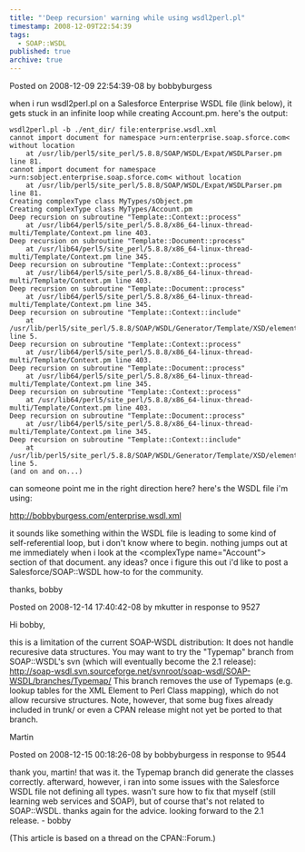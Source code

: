 ```yaml
---
title: "'Deep recursion' warning while using wsdl2perl.pl"
timestamp: 2008-12-09T22:54:39
tags:
  - SOAP::WSDL
published: true
archive: true
---
```




Posted on 2008-12-09 22:54:39-08 by bobbyburgess

when i run wsdl2perl.pl on a Salesforce Enterprise WSDL file (link below),
it gets stuck in an infinite loop while creating Account.pm. here's the output:

```
wsdl2perl.pl -b ./ent_dir/ file:enterprise.wsdl.xml
cannot import document for namespace >urn:enterprise.soap.sforce.com< without location
    at /usr/lib/perl5/site_perl/5.8.8/SOAP/WSDL/Expat/WSDLParser.pm line 81.
cannot import document for namespace >urn:sobject.enterprise.soap.sforce.com< without location
    at /usr/lib/perl5/site_perl/5.8.8/SOAP/WSDL/Expat/WSDLParser.pm line 81.
Creating complexType class MyTypes/sObject.pm
Creating complexType class MyTypes/Account.pm
Deep recursion on subroutine "Template::Context::process"
    at /usr/lib64/perl5/site_perl/5.8.8/x86_64-linux-thread-multi/Template/Context.pm line 403.
Deep recursion on subroutine "Template::Document::process"
    at /usr/lib64/perl5/site_perl/5.8.8/x86_64-linux-thread-multi/Template/Context.pm line 345.
Deep recursion on subroutine "Template::Context::process"
    at /usr/lib64/perl5/site_perl/5.8.8/x86_64-linux-thread-multi/Template/Context.pm line 403.
Deep recursion on subroutine "Template::Document::process"
    at /usr/lib64/perl5/site_perl/5.8.8/x86_64-linux-thread-multi/Template/Context.pm line 345.
Deep recursion on subroutine "Template::Context::include"
    at /usr/lib/perl5/site_perl/5.8.8/SOAP/WSDL/Generator/Template/XSD/element/POD/structure.tt line 5.
Deep recursion on subroutine "Template::Context::process"
    at /usr/lib64/perl5/site_perl/5.8.8/x86_64-linux-thread-multi/Template/Context.pm line 403.
Deep recursion on subroutine "Template::Document::process"
    at /usr/lib64/perl5/site_perl/5.8.8/x86_64-linux-thread-multi/Template/Context.pm line 345.
Deep recursion on subroutine "Template::Context::process"
    at /usr/lib64/perl5/site_perl/5.8.8/x86_64-linux-thread-multi/Template/Context.pm line 403.
Deep recursion on subroutine "Template::Document::process"
    at /usr/lib64/perl5/site_perl/5.8.8/x86_64-linux-thread-multi/Template/Context.pm line 345.
Deep recursion on subroutine "Template::Context::include"
    at /usr/lib/perl5/site_perl/5.8.8/SOAP/WSDL/Generator/Template/XSD/element/POD/structure.tt line 5.
(and on and on...)
```

can someone point me in the right direction here? here's the WSDL file i'm using:

http://bobbyburgess.com/enterprise.wsdl.xml

it sounds like something within the WSDL file is leading to some kind of
self-referential loop, but i don't know where to begin. nothing jumps out at me immediately
when i look at the &lt;complexType name="Account"> section of that document. any ideas?
once i figure this out i'd like to post a Salesforce/SOAP::WSDL how-to for the community.

thanks, bobby

Posted on 2008-12-14 17:40:42-08 by mkutter in response to 9527

Hi bobby,

this is a limitation of the current SOAP-WSDL distribution: It does not handle recuresive data structures.
You may want to try the "Typemap" branch from SOAP::WSDL's svn (which will eventually become the 2.1 release):
http://soap-wsdl.svn.sourceforge.net/svnroot/soap-wsdl/SOAP-WSDL/branches/Typemap/
This branch removes the use of Typemaps (e.g. lookup tables for the XML Element to Perl Class mapping), which do not allow recursive structures.
Note, however, that some bug fixes already included in trunk/ or even a CPAN release might not yet be ported to that branch.

Martin

Posted on 2008-12-15 00:18:26-08 by bobbyburgess in response to 9544

thank you, martin! that was it. the Typemap branch did generate the classes correctly.
afterward, however, i ran into some issues with the Salesforce WSDL file not defining
all types. wasn't sure how to fix that myself (still learning web services and SOAP),
but of course that's not related to SOAP::WSDL. thanks again for the advice.
looking forward to the 2.1 release. - bobby

(This article is based on a thread on the CPAN::Forum.)
<!-- from http://cpanforum.com/threads/9527 -->

